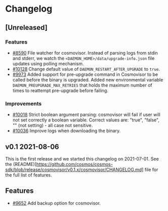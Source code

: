 <!--
Guiding Principles:

Changelogs are for humans, not machines.
There should be an entry for every single version.
The same types of changes should be grouped.
Versions and sections should be linkable.
The latest version comes first.
The release date of each version is displayed.
Mention whether you follow Semantic Versioning.

Usage:

Change log entries are to be added to the Unreleased section under the
appropriate stanza (see below). Each entry should ideally include a tag and
the Github issue reference in the following format:

* (<tag>) \#<issue-number> message

The issue numbers will later be link-ified during the release process so you do
not have to worry about including a link manually, but you can if you wish.

Types of changes (Stanzas):

"Features" for new features.
"Improvements" for changes in existing functionality.
"Deprecated" for soon-to-be removed features.
"Bug Fixes" for any bug fixes.
"Client Breaking" for breaking Protobuf, gRPC and REST routes used by end-users.
"CLI Breaking" for breaking CLI commands.
"API Breaking" for breaking exported APIs used by developers building on SDK.
"State Machine Breaking" for any changes that result in a different AppState given same genesisState and txList.
Ref: https://keepachangelog.com/en/1.0.0/
-->

# Changelog

## [Unreleased]

### Features

+ [\#8590](https://github.com/cosmos/cosmos-sdk/pull/8590) File watcher for cosmovisor. Instead of parsing logs from stdin and stderr, we watch the `<DAEMON_HOME>/data/upgrade-info.json` file updates using polling mechanism.
+ [\#10128](https://github.com/cosmos/cosmos-sdk/pull/10128) Change default value of `DAEMON_RESTART_AFTER_UPGRADE` to `true`.
+ [\#9973](https://github.com/cosmos/cosmos-sdk/pull/10056) Added support for pre-upgrade command in Cosmovisor to be called before the binary is upgraded. Added new environmental variable `DAEMON_PREUPGRADE_MAX_RETRIES` that holds the maximum number of times to reattempt pre-upgrade before failing.


### Improvements

+ [\#10018](https://github.com/cosmos/cosmos-sdk/pull/10018) Strict boolean argument parsing: cosmovisor will fail if user will not set correctly a boolean variable. Correct values are: "true", "false", "" (not setting) - all case not sensitive.
+ [\#10036](https://github.com/cosmos/cosmos-sdk/pull/10036) Improve logs when downloading the binary.

## v0.1 2021-08-06

This is the first release and we started this changelog on 2021-07-01. See the (README)[https://github.com/cosmos/cosmos-sdk/blob/release/cosmovisor/v0.1.x/cosmovisor/CHANGELOG.md] file for the full list of features.

## Features

* [\#9652](https://github.com/cosmos/cosmos-sdk/pull/9652) Add backup option for cosmovisor.
